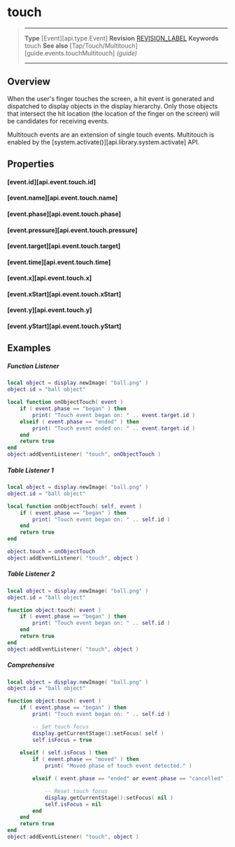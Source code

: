 
# touch

> --------------------- ------------------------------------------------------------------------------------------
> __Type__              [Event][api.type.Event]
> __Revision__          [REVISION_LABEL](REVISION_URL)
> __Keywords__          touch
> __See also__          [Tap/Touch/Multitouch][guide.events.touchMultitouch] _(guide)_
> --------------------- ------------------------------------------------------------------------------------------

## Overview

When the user's finger touches the screen, a hit event is generated and dispatched to display objects in the display hierarchy. Only those objects that intersect the hit location (the location of the finger on the screen) will be candidates for receiving events.

Multitouch events are an extension of single touch events. Multitouch is enabled by the [system.activate()][api.library.system.activate] API.

## Properties

#### [event.id][api.event.touch.id]

#### [event.name][api.event.touch.name]

#### [event.phase][api.event.touch.phase]

#### [event.pressure][api.event.touch.pressure]

#### [event.target][api.event.touch.target]

#### [event.time][api.event.touch.time]

#### [event.x][api.event.touch.x]

#### [event.xStart][api.event.touch.xStart]

#### [event.y][api.event.touch.y]

#### [event.yStart][api.event.touch.yStart]


## Examples

##### Function Listener

``````lua
local object = display.newImage( "ball.png" )
object.id = "ball object"

local function onObjectTouch( event )
    if ( event.phase == "began" ) then
        print( "Touch event began on: " .. event.target.id )
	elseif ( event.phase == "ended" ) then
        print( "Touch event ended on: " .. event.target.id )
    end
    return true
end
object:addEventListener( "touch", onObjectTouch )
``````

##### Table Listener 1

``````lua
local object = display.newImage( "ball.png" )
object.id = "ball object"

local function onObjectTouch( self, event )
    if ( event.phase == "began" ) then
        print( "Touch event began on: " .. self.id )
    end
    return true
end 

object.touch = onObjectTouch
object:addEventListener( "touch", object )
``````

##### Table Listener 2

``````lua
local object = display.newImage( "ball.png" )
object.id = "ball object"

function object:touch( event )
    if ( event.phase == "began" ) then
        print( "Touch event began on: " .. self.id )
    end
    return true
end 
object:addEventListener( "touch", object )
``````

##### Comprehensive

``````lua
local object = display.newImage( "ball.png" )
object.id = "ball object"

function object:touch( event )
    if ( event.phase == "began" ) then
        print( "Touch event began on: " .. self.id )

        -- Set touch focus
        display.getCurrentStage():setFocus( self )
        self.isFocus = true
    
    elseif ( self.isFocus ) then
        if ( event.phase == "moved" ) then
            print( "Moved phase of touch event detected." )

        elseif ( event.phase == "ended" or event.phase == "cancelled" ) then

            -- Reset touch focus
            display.getCurrentStage():setFocus( nil )
            self.isFocus = nil
        end
    end
    return true
end 
object:addEventListener( "touch", object )
``````

